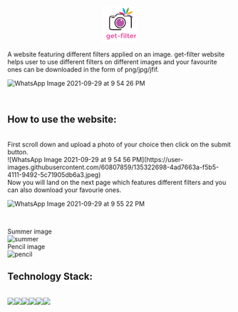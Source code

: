 

<p align="center">
  <a href="https://github.com/Divya-2001/Mlops_Proj/">
    <img src="https://github.com/Divya-2001/Mlops_Proj/blob/main/static/weblogo.png" alt="Logo" width="80" height="80">
  </a>

  
</p>

 

A website featuring different filters applied on an image.
get-filter website helps user to use different filters on different images and your favourite ones can be downloaded in the form of png/jpg/jfif.
<br>

![WhatsApp Image 2021-09-29 at 9 54 26 PM](https://user-images.githubusercontent.com/60807859/135322377-85e6229e-4744-4da7-a708-1a1f040edfa0.jpeg)

<br>
<h2>How to use the website:</h2>
<br>
First scroll down and upload a photo of your choice then click on the submit button. 
<br>
![WhatsApp Image 2021-09-29 at 9 54 56 PM](https://user-images.githubusercontent.com/60807859/135322698-4ad7663a-f5b5-4111-9492-5c71905db6a3.jpeg)
<br>
Now you will land on the next page which features different filters and you can also download your favourie ones.
<br>

![WhatsApp Image 2021-09-29 at 9 55 22 PM](https://user-images.githubusercontent.com/60807859/135323067-d9c617f4-227a-46fc-bfac-b0f31ccf2884.jpeg)

<br>

Summer image
<br>
![summer](https://user-images.githubusercontent.com/60807859/135323392-e6b4b8d6-9df7-418b-b909-69ad886b83a2.png)
<br>
Pencil image
<br>
![pencil](https://user-images.githubusercontent.com/60807859/135323480-5231a8e9-1614-4710-a5e3-75650ba96390.png)
<br>
<h2>Technology Stack:</h2>
<br>
<img src="https://img.shields.io/badge/Flask-000000?style=for-the-badge&logo=flask&logoColor=white" /><img src="https://img.shields.io/badge/Docker-2CA5E0?style=for-the-badge&logo=docker&logoColor=white" /><img src="https://img.shields.io/badge/kubernetes-326ce5.svg?&style=for-the-badge&logo=kubernetes&logoColor=white" /><img src="https://img.shields.io/badge/Jenkins-D24939?style=for-the-badge&logo=Jenkins&logoColor=white" /><img src="https://img.shields.io/badge/Amazon_AWS-232F3E?style=for-the-badge&logo=amazon-aws&logoColor=white" /><img src="https://img.shields.io/badge/OpenCV-27338e?style=for-the-badge&logo=OpenCV&logoColor=white" />





